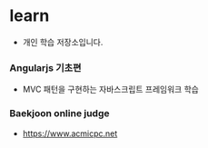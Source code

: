 # learn
* 개인 학습 저장소입니다.

### Angularjs 기초편
* MVC 패턴을 구현하는 자바스크립트 프레임워크 학습

### Baekjoon online judge
* https://www.acmicpc.net